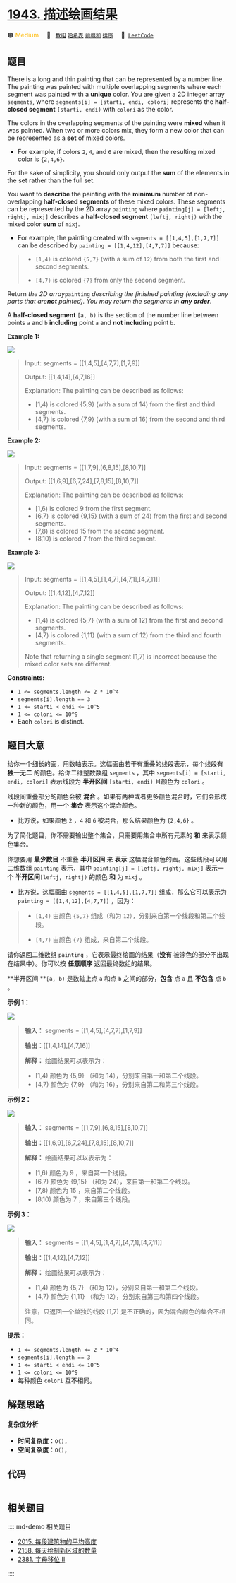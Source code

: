 # [1943. 描述绘画结果](https://leetcode.com/problems/describe-the-painting)

🟠 <font color=#ffb800>Medium</font>&emsp; 🔖&ensp; [`数组`](/leetcode/outline/tag/array.md) [`哈希表`](/leetcode/outline/tag/hash-table.md) [`前缀和`](/leetcode/outline/tag/prefix-sum.md) [`排序`](/leetcode/outline/tag/sorting.md)&emsp; 🔗&ensp;[`LeetCode`](https://leetcode.com/problems/describe-the-painting)


## 题目

There is a long and thin painting that can be represented by a number line.
The painting was painted with multiple overlapping segments where each segment
was painted with a **unique** color. You are given a 2D integer array
`segments`, where `segments[i] = [starti, endi, colori]` represents the
**half-closed segment** `[starti, endi)` with `colori` as the color.

The colors in the overlapping segments of the painting were **mixed** when it
was painted. When two or more colors mix, they form a new color that can be
represented as a **set** of mixed colors.

  * For example, if colors `2`, `4`, and `6` are mixed, then the resulting mixed color is `{2,4,6}`.

For the sake of simplicity, you should only output the **sum** of the elements
in the set rather than the full set.

You want to **describe** the painting with the **minimum** number of non-
overlapping **half-closed segments** of these mixed colors. These segments can
be represented by the 2D array `painting` where `painting[j] = [leftj, rightj,
mixj]` describes a **half-closed segment** `[leftj, rightj)` with the mixed
color **sum** of `mixj`.

  * For example, the painting created with `segments = [[1,4,5],[1,7,7]]` can be described by `painting = [[1,4,12],[4,7,7]]` because: 
> 
> * `[1,4)` is colored `{5,7}` (with a sum of `12`) from both the first and second segments.
> 
> * `[4,7)` is colored `{7}` from only the second segment.

Return _the 2D array_`painting` _describing the finished painting (excluding
any parts that are**not** painted). You may return the segments in **any
order**_.

A **half-closed segment** `[a, b)` is the section of the number line between
points `a` and `b` **including** point `a` and **not including** point `b`.



**Example 1:**

![](https://assets.leetcode.com/uploads/2021/06/18/1.png)

> Input: segments = [[1,4,5],[4,7,7],[1,7,9]]
> 
> Output: [[1,4,14],[4,7,16]]
> 
> Explanation: The painting can be described as follows:
> - [1,4) is colored {5,9} (with a sum of 14) from the first and third segments.
> - [4,7) is colored {7,9} (with a sum of 16) from the second and third segments.

**Example 2:**

![](https://assets.leetcode.com/uploads/2021/06/18/2.png)

> Input: segments = [[1,7,9],[6,8,15],[8,10,7]]
> 
> Output: [[1,6,9],[6,7,24],[7,8,15],[8,10,7]]
> 
> Explanation: The painting can be described as follows:
> - [1,6) is colored 9 from the first segment.
> - [6,7) is colored {9,15} (with a sum of 24) from the first and second segments.
> - [7,8) is colored 15 from the second segment.
> - [8,10) is colored 7 from the third segment.

**Example 3:**

![](https://assets.leetcode.com/uploads/2021/07/04/c1.png)

> Input: segments = [[1,4,5],[1,4,7],[4,7,1],[4,7,11]]
> 
> Output: [[1,4,12],[4,7,12]]
> 
> Explanation: The painting can be described as follows:
> - [1,4) is colored {5,7} (with a sum of 12) from the first and second segments.
> - [4,7) is colored {1,11} (with a sum of 12) from the third and fourth segments.
> 
> Note that returning a single segment [1,7) is incorrect because the mixed color sets are different.

**Constraints:**

  * `1 <= segments.length <= 2 * 10^4`
  * `segments[i].length == 3`
  * `1 <= starti < endi <= 10^5`
  * `1 <= colori <= 10^9`
  * Each `colori` is distinct.


## 题目大意

给你一个细长的画，用数轴表示。这幅画由若干有重叠的线段表示，每个线段有 **独一无二**  的颜色。给你二维整数数组 `segments` ，其中
`segments[i] = [starti, endi, colori]` 表示线段为 **半开区间**  `[starti, endi)` 且颜色为
`colori` 。

线段间重叠部分的颜色会被 **混合**  。如果有两种或者更多颜色混合时，它们会形成一种新的颜色，用一个 **集合**  表示这个混合颜色。

  * 比方说，如果颜色 `2` ，`4` 和 `6` 被混合，那么结果颜色为 `{2,4,6}` 。

为了简化题目，你不需要输出整个集合，只需要用集合中所有元素的 **和**  来表示颜色集合。

你想要用 **最少数目**  不重叠 **半开区间**  来 **表示**  这幅混合颜色的画。这些线段可以用二维数组 `painting` 表示，其中
`painting[j] = [leftj, rightj, mixj]` 表示一个 **半开区间**`[leftj, rightj)` 的颜色 **和**
为 `mixj` 。

  * 比方说，这幅画由 `segments = [[1,4,5],[1,7,7]]` 组成，那么它可以表示为 `painting = [[1,4,12],[4,7,7]]` ，因为： 
> 
> * `[1,4)` 由颜色 `{5,7}` 组成（和为 `12`），分别来自第一个线段和第二个线段。
> 
> * `[4,7)` 由颜色 `{7}` 组成，来自第二个线段。

请你返回二维数组 `painting` ，它表示最终绘画的结果（**没有**  被涂色的部分不出现在结果中）。你可以按 **任意顺序**
返回最终数组的结果。

**半开区间  **`[a, b)` 是数轴上点 `a` 和点 `b` 之间的部分，**包含** 点 `a` 且 **不包含**  点 `b` 。



**示例 1：**

![](https://assets.leetcode.com/uploads/2021/06/18/1.png)

> 
> 
> 
> 
> 
> **输入：** segments = [[1,4,5],[4,7,7],[1,7,9]]
> 
> **输出：**[[1,4,14],[4,7,16]]
> 
> **解释：** 绘画结果可以表示为：
> - [1,4) 颜色为 {5,9} （和为 14），分别来自第一和第二个线段。
> - [4,7) 颜色为 {7,9} （和为 16），分别来自第二和第三个线段。
> 
> 

**示例 2：**

![](https://assets.leetcode.com/uploads/2021/06/18/2.png)

> 
> 
> 
> 
> 
> **输入：** segments = [[1,7,9],[6,8,15],[8,10,7]]
> 
> **输出：**[[1,6,9],[6,7,24],[7,8,15],[8,10,7]]
> 
> **解释：** 绘画结果可以以表示为：
> - [1,6) 颜色为 9 ，来自第一个线段。
> - [6,7) 颜色为 {9,15} （和为 24），来自第一和第二个线段。
> - [7,8) 颜色为 15 ，来自第二个线段。
> - [8,10) 颜色为 7 ，来自第三个线段。
> 
> 

**示例 3：**

![](https://assets.leetcode.com/uploads/2021/07/04/c1.png)

> 
> 
> 
> 
> 
> **输入：** segments = [[1,4,5],[1,4,7],[4,7,1],[4,7,11]]
> 
> **输出：**[[1,4,12],[4,7,12]]
> 
> **解释：** 绘画结果可以表示为：
> - [1,4) 颜色为 {5,7} （和为 12），分别来自第一和第二个线段。
> - [4,7) 颜色为 {1,11} （和为 12），分别来自第三和第四个线段。
> 
> 注意，只返回一个单独的线段 [1,7) 是不正确的，因为混合颜色的集合不相同。
> 
> 



**提示：**

  * `1 <= segments.length <= 2 * 10^4`
  * `segments[i].length == 3`
  * `1 <= starti < endi <= 10^5`
  * `1 <= colori <= 10^9`
  * 每种颜色 `colori` 互不相同。


## 解题思路

#### 复杂度分析

- **时间复杂度**：`O()`，
- **空间复杂度**：`O()`，

## 代码

```javascript

```

## 相关题目

:::: md-demo 相关题目
- [2015. 每段建筑物的平均高度](https://leetcode.com/problems/average-height-of-buildings-in-each-segment)
- [2158. 每天绘制新区域的数量](https://leetcode.com/problems/amount-of-new-area-painted-each-day)
- [2381. 字母移位 II](https://leetcode.com/problems/shifting-letters-ii)

::::
